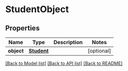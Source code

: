 # StudentObject

## Properties
Name | Type | Description | Notes
------------ | ------------- | ------------- | -------------
**object** | [**Student**](Student.md) |  | [optional] 

[[Back to Model list]](README.md#documentation-for-models) [[Back to API list]](README.md#documentation-for-api-endpoints) [[Back to README]](README.md)


